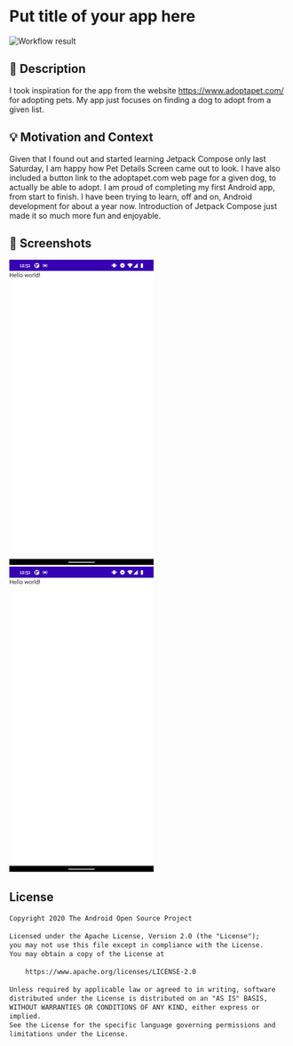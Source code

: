 # Put title of your app here

<!--- Replace <OWNER> with your Github Username and <REPOSITORY> with the name of your repository. -->
<!--- You can find both of these in the url bar when you open your repository in github. -->
![Workflow result](https://github.com/MaratKurbanov/JetPackCompose-1/workflows/Check/badge.svg)


## :scroll: Description
<!--- Describe your app in one or two sentences -->
I took inspiration for the app from the website https://www.adoptapet.com/ for adopting pets.
My app just focuses on finding a dog to adopt from a given list.  

## :bulb: Motivation and Context
<!--- Optionally point readers to interesting parts of your submission. -->
<!--- What are you especially proud of? -->
Given that I found out and started learning Jetpack Compose only last Saturday, I am happy 
how Pet Details Screen came out to look. I have also included a button link to the adoptapet.com 
web page for a given dog, to actually be able to adopt. 
I am proud of completing my first Android app, from start to finish. I have been trying to learn, off and on,
Android development for about a year now. Introduction of Jetpack Compose just made it so much more fun
and enjoyable.


## :camera_flash: Screenshots
<!-- You can add more screenshots here if you like -->
<img src="/results/screenshot_1.png" width="260">&emsp;<img src="/results/screenshot_2.png" width="260">

## License
```
Copyright 2020 The Android Open Source Project

Licensed under the Apache License, Version 2.0 (the "License");
you may not use this file except in compliance with the License.
You may obtain a copy of the License at

    https://www.apache.org/licenses/LICENSE-2.0

Unless required by applicable law or agreed to in writing, software
distributed under the License is distributed on an "AS IS" BASIS,
WITHOUT WARRANTIES OR CONDITIONS OF ANY KIND, either express or implied.
See the License for the specific language governing permissions and
limitations under the License.
```